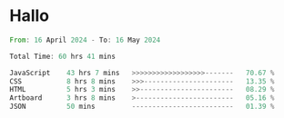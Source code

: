# Hallo
<!--START_SECTION:waka-->

```rust
From: 16 April 2024 - To: 16 May 2024

Total Time: 60 hrs 41 mins

JavaScript    43 hrs 7 mins   >>>>>>>>>>>>>>>>>>-------   70.67 %
CSS           8 hrs 8 mins    >>>----------------------   13.35 %
HTML          5 hrs 3 mins    >>-----------------------   08.29 %
Artboard      3 hrs 8 mins    >------------------------   05.16 %
JSON          50 mins         -------------------------   01.39 %
```

<!--END_SECTION:waka-->
